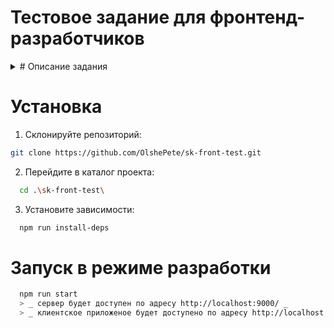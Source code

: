 # Тестовое задание для фронтенд-разработчиков

<details>
<summary>
# Описание задания
</summary>
## Описание
##### Перед вами небольшой чат, написанный на React с использованием Redux + Saga:
![chat](https://user-images.githubusercontent.com/42053726/158116236-b85926f2-fd55-4b57-ac44-d8c11e05bc07.png)
##### Сейчас сделаны заглушки на получение сообщений, а так же все отправленные сообщения хранятся только локально

## Задачи

1. При появлении новых сообщений должно быть видно последнее (скролл опускается вниз);
2. Добавить возможность изменить username при клике на него и все последующие сообщения должны отправляиться с новым именем;
3. Добавить в проект MUI (https://v4.mui.com/ru/) и переписать компонент на нем, т.е. заменить все на максимально подходящие компоненты и избавиться от стилей в css (можно использовать jss с помощью специальных методов MUI);
4. Создать любую БД на ваше усмотрение, чтобы история сообщений сохранялась и при загрузке приложения они отображалась в чате;
5. Список сообщений должнен обновляться в режиме online на всех устройствах, на которых открыто web-приложение.
</details>

# Установка

1. Склонируйте репозиторий:

```bash
git clone https://github.com/OlshePete/sk-front-test.git
```

2. Перейдите в каталог проекта:

```bash
  cd .\sk-front-test\
```

3. Установите зависимости:

```bash
  npm run install-deps
```

# Запуск в режиме разработки

```bash
  npm run start
  > _ сервер будет доступен по адресу http://localhost:9000/ _
  > _ клиентское приложеное будет доступено по адресу http://localhost:3000/ _
```
